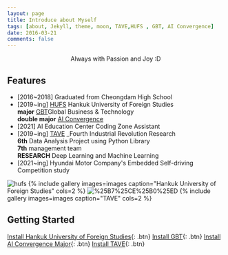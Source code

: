 ```yaml
---
layout: page
title: Introduce about Myself
tags: [about, Jekyll, theme, moon, TAVE,HUFS , GBT, AI Convergence]
date: 2016-03-21
comments: false
---
```

    
<center>Always with Passion and Joy :D</center>

## Features
* [2016~2018] Graduated from Cheongdam High School
* [2019~ing] [HUFS](http://www.hufs.ac.kr/) Hankuk University of Foreign Studies <br/>**major** [GBT](http://hufsgbtgbt.cafe24.com/)Global Business & Technology <br/>**double major** [AI Convergence](http://soft.hufs.ac.kr/)
* [2021] AI Education Center Coding Zone Assistant
* [2019~ing] [TAVE](https://blog.naver.com/t-ave) _Fourth Industrial Revolution Research
<br/>**6th** Data Analysis Project using Python Library
<br/>**7th** management team
<br/> **RESEARCH** Deep Learning and Machine Learning 
* [2021~ing] Hyundai Motor Company's Embedded Self-driving Competition study

![hufs](https://github.com/yerimoh/yerimoh.github.io/blob/main/assets/img/assets/img/hufs.png)
{% include gallery images=images caption="Hankuk University of Foreign Studies" cols=2 %}
![%25B7%25CE%25B0%25ED](https://github.com/yerimoh/yerimoh.github.io/blob/main/assets/img/%25B7%25CE%25B0%25ED.png)
{% include gallery images=images caption="TAVE" cols=2 %}



## Getting Started
      

[Install Hankuk University of Foreign Studies](http://www.hufs.ac.kr/){: .btn}
[Install GBT](http://hufsgbtgbt.cafe24.com/){: .btn}
[Install AI Convergence Major](http://soft.hufs.ac.kr/){: .btn}
[Install TAVE](https://blog.naver.com/t-ave){: .btn}

